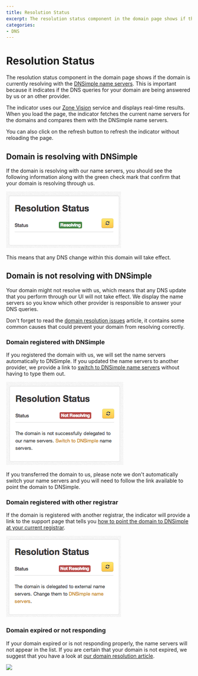 ```yaml
---
title: Resolution Status
excerpt: The resolution status component in the domain page shows if the domain is currently resolving with DNSimple.
categories:
- DNS
---
```


# Resolution Status

The resolution status component in the domain page shows if the domain is currently resolving with the [DNSimple name servers](/articles/dnsimple-nameservers). This is important because it indicates if the DNS queries for your domain are being answered by us or an other provider.

The indicator uses our [Zone Vision](http://zone.vision/) service and displays real-time results. When you load the page, the indicator fetches the current name servers for the domains and compares them with the DNSimple name servers.

You can also click on the refresh button to refresh the indicator without reloading the page.

## Domain is resolving with DNSimple

If the domain is resolving with our name servers, you should see the following information along with the green check mark that confirm that your domain is resolving through us.

![Domain is resolving](/files/resolution-status-resolving.png)

This means that any DNS change within this domain will take effect.

## Domain is not resolving with DNSimple

Your domain might not resolve with us, which means that any DNS update that you perform through our UI will not take effect. We display the name servers so you know which other provider is responsible to answer your DNS queries.

Don't forget to read the [domain resolution issues](/articles/domain-resolution-issues) article, it contains some common causes that could prevent your domain from resolving correctly.

### Domain registered with DNSimple

If you registered the domain with us, we will set the name servers automatically to DNSimple. If you updated the name servers to another provider, we provide a link to [switch to DNSimple name servers](/articles/pointing-domain-to-dnsimple) without having to type them out.

![](/files/resolution-status-notresolving-maintained.png)

If you transferred the domain to us, please note we don't automatically switch your name servers and you will need to follow the link available to point the domain to DNSimple.

### Domain registered with other registrar

If the domain is registered with another registrar, the indicator will provide a link to the support page that tells you [how to point the domain to DNSimple at your current registrar](/articles/delegating-dnsimple-hosted).

![](/files/resolution-status-notresolving-notmaintained.png)

### Domain expired or not responding

If your domain expired or is not responding properly, the name servers will not appear in the list. If you are certain that your domain is not expired, we suggest that you have a look at [our domain resolution article](/articles/domain-resolution-issues).

![](/files/resolution-status-expired.png)
